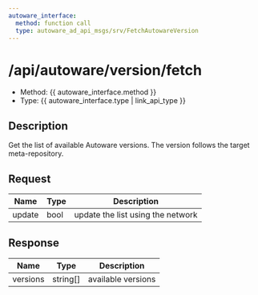 ```yaml
---
autoware_interface:
  method: function call
  type: autoware_ad_api_msgs/srv/FetchAutowareVersion
---
```


# /api/autoware/version/fetch

- Method: {{ autoware_interface.method }}
- Type: {{ autoware_interface.type | link_api_type }}

## Description

Get the list of available Autoware versions. The version follows the target meta-repository.

## Request

| Name   | Type | Description                       |
| ------ | ---- | --------------------------------- |
| update | bool | update the list using the network |

## Response

| Name     | Type     | Description        |
| -------- | -------- | ------------------ |
| versions | string[] | available versions |
